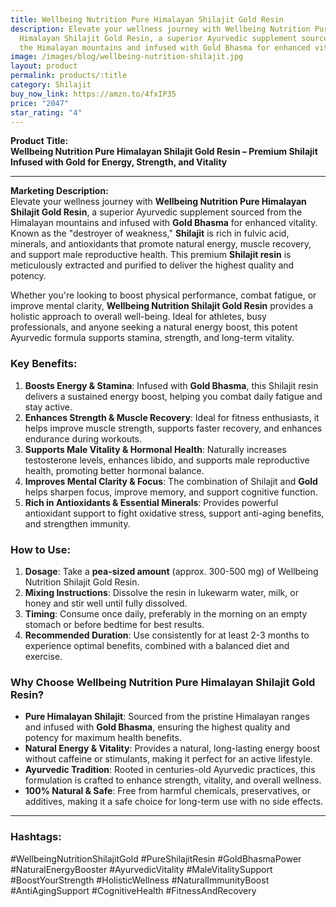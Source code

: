 ```yaml
---
title: Wellbeing Nutrition Pure Himalayan Shilajit Gold Resin
description: Elevate your wellness journey with Wellbeing Nutrition Pure
  Himalayan Shilajit Gold Resin, a superior Ayurvedic supplement sourced from
  the Himalayan mountains and infused with Gold Bhasma for enhanced vitality.
image: /images/blog/wellbeing-nutrition-shilajit.jpg
layout: product
permalink: products/:title
category: Shilajit
buy_now_link: https://amzn.to/4fxIP35
price: "2047"
star_rating: "4"
---
```

**Product Title:**  
**Wellbeing Nutrition Pure Himalayan Shilajit Gold Resin – Premium Shilajit Infused with Gold for Energy, Strength, and Vitality**

---

**Marketing Description:**  
Elevate your wellness journey with **Wellbeing Nutrition Pure Himalayan Shilajit Gold Resin**, a superior Ayurvedic supplement sourced from the Himalayan mountains and infused with **Gold Bhasma** for enhanced vitality. Known as the "destroyer of weakness," **Shilajit** is rich in fulvic acid, minerals, and antioxidants that promote natural energy, muscle recovery, and support male reproductive health. This premium **Shilajit resin** is meticulously extracted and purified to deliver the highest quality and potency.

Whether you're looking to boost physical performance, combat fatigue, or improve mental clarity, **Wellbeing Nutrition Shilajit Gold Resin** provides a holistic approach to overall well-being. Ideal for athletes, busy professionals, and anyone seeking a natural energy boost, this potent Ayurvedic formula supports stamina, strength, and long-term vitality.

### **Key Benefits**:
1. **Boosts Energy & Stamina**: Infused with **Gold Bhasma**, this Shilajit resin delivers a sustained energy boost, helping you combat daily fatigue and stay active.
2. **Enhances Strength & Muscle Recovery**: Ideal for fitness enthusiasts, it helps improve muscle strength, supports faster recovery, and enhances endurance during workouts.
3. **Supports Male Vitality & Hormonal Health**: Naturally increases testosterone levels, enhances libido, and supports male reproductive health, promoting better hormonal balance.
4. **Improves Mental Clarity & Focus**: The combination of Shilajit and **Gold** helps sharpen focus, improve memory, and support cognitive function.
5. **Rich in Antioxidants & Essential Minerals**: Provides powerful antioxidant support to fight oxidative stress, support anti-aging benefits, and strengthen immunity.

### **How to Use**:
1. **Dosage**: Take a **pea-sized amount** (approx. 300-500 mg) of Wellbeing Nutrition Shilajit Gold Resin.
2. **Mixing Instructions**: Dissolve the resin in lukewarm water, milk, or honey and stir well until fully dissolved.
3. **Timing**: Consume once daily, preferably in the morning on an empty stomach or before bedtime for best results.
4. **Recommended Duration**: Use consistently for at least 2-3 months to experience optimal benefits, combined with a balanced diet and exercise.

### **Why Choose Wellbeing Nutrition Pure Himalayan Shilajit Gold Resin?**
- **Pure Himalayan Shilajit**: Sourced from the pristine Himalayan ranges and infused with **Gold Bhasma**, ensuring the highest quality and potency for maximum health benefits.
- **Natural Energy & Vitality**: Provides a natural, long-lasting energy boost without caffeine or stimulants, making it perfect for an active lifestyle.
- **Ayurvedic Tradition**: Rooted in centuries-old Ayurvedic practices, this formulation is crafted to enhance strength, vitality, and overall wellness.
- **100% Natural & Safe**: Free from harmful chemicals, preservatives, or additives, making it a safe choice for long-term use with no side effects.

---

### **Hashtags**:  
#WellbeingNutritionShilajitGold #PureShilajitResin #GoldBhasmaPower #NaturalEnergyBooster #AyurvedicVitality #MaleVitalitySupport #BoostYourStrength #HolisticWellness #NaturalImmunityBoost #AntiAgingSupport #CognitiveHealth #FitnessAndRecovery
